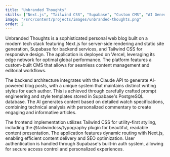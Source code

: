 ```yaml
---
title: "Unbranded Thoughts"
skills: ["Next.js", "Tailwind CSS", "Supabase", "Custom CMS", "AI Generated Content", "Branding"]
image: "/src/content/projects/images/unbranded-thoughts.png"
order: 2
---
```


Unbranded Thoughts is a sophisticated personal web blog built on a modern tech stack featuring Next.js for server-side rendering and static site generation, Supabase for backend services, and Tailwind CSS for responsive design. The application is deployed on Vercel, leveraging its edge network for optimal global performance. The platform features a custom-built CMS that allows for seamless content management and editorial workflows.

The backend architecture integrates with the Claude API to generate AI-powered blog posts, with a unique system that maintains distinct writing styles for each author. This is achieved through carefully crafted prompt engineering and style templates stored in Supabase's PostgreSQL database. The AI generates content based on detailed watch specifications, combining technical analysis with personalized commentary to create engaging and informative articles.

The frontend implementation utilizes Tailwind CSS for utility-first styling, including the @tailwindcss/typography plugin for beautiful, readable content presentation. The application features dynamic routing with Next.js, enabling efficient content delivery and SEO optimization. User authentication is handled through Supabase's built-in auth system, allowing for secure access control and personalized experiences.